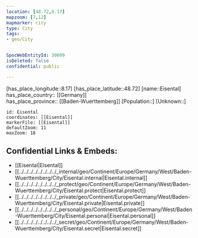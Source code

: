 ```yaml
---
location: [48.72,8.17] 
mapzoom: [7,12] 
mapmarker: city 
type: City
tags:
- geo/City


SpocWebEntityId: 30009
isDeleted: false
confidential: public

---
```

[has_place_longitude::8.17] 
[has_place_latitude::48.72] 
[name::Eisental] 
has_place_country:: [[Germany]]  
has_place_province:: [[Baden-Wuerttemberg]] 
[Population::] 
[Unknown::] 


```leaflet
id: Eisental
coordinates: [[Eisental]] 
markerFile: [[Eisental]] 
defaultZoom: 11 
maxZoom: 18
```


## Confidential Links & Embeds: 
- [[Eisental|Eisental]]  
- [[../../../../../../../../_internal/geo/Continent/Europe/Germany/West/Baden-Wuerttemberg/City/Eisental.internal|Eisental.internal]] 
- [[../../../../../../../../_protect/geo/Continent/Europe/Germany/West/Baden-Wuerttemberg/City/Eisental.protect|Eisental.protect]] 
- [[../../../../../../../../_private/geo/Continent/Europe/Germany/West/Baden-Wuerttemberg/City/Eisental.private|Eisental.private]] 
- [[../../../../../../../../_personal/geo/Continent/Europe/Germany/West/Baden-Wuerttemberg/City/Eisental.personal|Eisental.personal]] 
- [[../../../../../../../../_secret/geo/Continent/Europe/Germany/West/Baden-Wuerttemberg/City/Eisental.secret|Eisental.secret]] 
